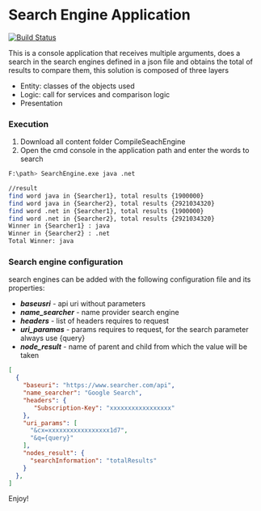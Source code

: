 # Search Engine Application

[![Build Status](https://travis-ci.org/joemccann/dillinger.svg?branch=master)](https://travis-ci.org/joemccann/dillinger)


This is a console application that receives multiple arguments, does a search in the search engines defined in a json file and obtains the total of results to compare them, this solution is composed of three layers

  - Entity: classes of the objects used
  - Logic: call for services and comparison logic
  - Presentation

### Execution

1. Download all content folder CompileSeachEngine
2. Open the cmd console in the application path and enter the words to search
```sh
F:\path> SearchEngine.exe java .net

//result
find word java in {Searcher1}, total results {1900000}
find word java in {Searcher2}, total results {2921034320}
find word .net in {Searcher1}, total results {1900000}
find word .net in {Searcher2}, total results {2921034320}
Winner in {Searcher1} : java
Winner in {Searcher2} : .net
Total Winner: java
```
### Search engine configuration
search engines can be added with the following configuration file and its properties:
* ***baseusri*** - api uri without parameters
* ***name_searcher*** - name provider search engine
* ***headers*** - list of headers requires to request
* ***uri_paramas*** - params requires to request, for the search parameter always use {query}
* ***node_result*** - name of parent and child from which the value will be taken
```json
[
  {
    "baseuri": "https://www.searcher.com/api",
    "name_searcher": "Google Search",
    "headers": {
       "Subscription-Key": "xxxxxxxxxxxxxxxxx"
    },
    "uri_params": [
      "&cx=xxxxxxxxxxxxxxxxx1d7",
      "&q={query}"
    ],
    "nodes_result": {
      "searchInformation": "totalResults"
    }
  },
]
```

Enjoy!
